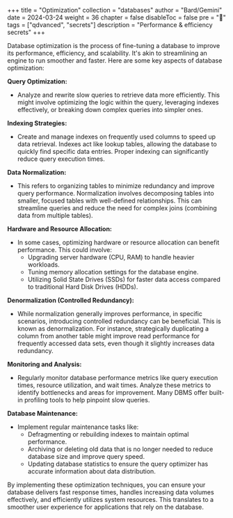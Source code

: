 +++
title = "Optimization"
collection = "databases"
author = "Bard/Gemini"
date = 2024-03-24
weight = 36
chapter = false
disableToc = false
pre = "<b>📜</b>"
tags = ["qdvanced", "secrets"]
description = "Performance & efficiency secrets"
+++

Database optimization is the process of fine-tuning a database to improve its performance, efficiency, and scalability. It's akin to streamlining an engine to run smoother and faster. Here are some key aspects of database optimization:

**Query Optimization:**

* Analyze and rewrite slow queries to retrieve data more efficiently. This might involve optimizing the logic within the query, leveraging indexes effectively, or breaking down complex queries into simpler ones.

**Indexing Strategies:**

* Create and manage indexes on frequently used columns to speed up data retrieval.  Indexes act like lookup tables, allowing the database to quickly find specific data entries.  Proper indexing can significantly reduce query execution times.

**Data Normalization:**

* This refers to organizing tables to minimize redundancy and improve query performance.  Normalization involves decomposing tables into smaller, focused tables with well-defined relationships. This can streamline queries and reduce the need for complex joins (combining data from multiple tables).

**Hardware and Resource Allocation:**

* In some cases, optimizing hardware or resource allocation can benefit performance. This could involve:
    * Upgrading server hardware (CPU, RAM) to handle heavier workloads.
    * Tuning memory allocation settings for the database engine.
    * Utilizing Solid State Drives (SSDs) for faster data access compared to traditional Hard Disk Drives (HDDs).

**Denormalization (Controlled Redundancy):**

* While normalization generally improves performance, in specific scenarios, introducing controlled redundancy can be beneficial.  This is known as denormalization.  For instance, strategically duplicating a column from another table might improve read performance for frequently accessed data sets, even though it slightly increases data redundancy.

**Monitoring and Analysis:**

* Regularly monitor database performance metrics like query execution times, resource utilization, and wait times.  Analyze these metrics to identify bottlenecks and areas for improvement. Many DBMS offer built-in profiling tools to help pinpoint slow queries.

**Database Maintenance:**

* Implement regular maintenance tasks like:
    * Defragmenting or rebuilding indexes to maintain optimal performance.
    * Archiving or deleting old data that is no longer needed to reduce database size and improve query speed.
    * Updating database statistics to ensure the query optimizer has accurate information about data distribution.

By implementing these optimization techniques, you can ensure your database delivers fast response times, handles increasing data volumes effectively, and efficiently utilizes system resources. This translates to a smoother user experience for applications that rely on the database.